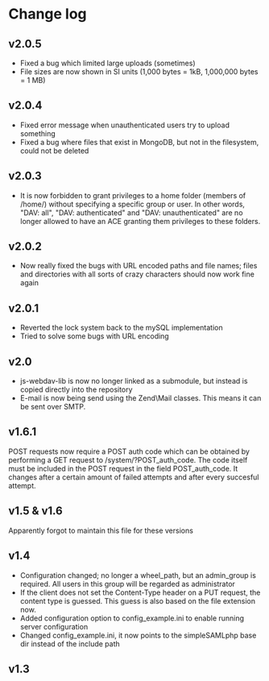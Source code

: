# Change log

## v2.0.5
- Fixed a bug which limited large uploads (sometimes)
- File sizes are now shown in SI units (1,000 bytes = 1kB, 1,000,000 bytes = 1 MB)

## v2.0.4
- Fixed error message when unauthenticated users try to upload something
- Fixed a bug where files that exist in MongoDB, but not in the filesystem, could not be deleted

## v2.0.3
- It is now forbidden to grant privileges to a home folder (members of /home/) without specifying a specific group or user. In other words, "DAV: all", "DAV: authenticated" and "DAV: unauthenticated" are no longer allowed to have an ACE granting them privileges to these folders.

## v2.0.2
- Now really fixed the bugs with URL encoded paths and file names; files and directories with all sorts of crazy characters should now work fine again

## v2.0.1
- Reverted the lock system back to the mySQL implementation
- Tried to solve some bugs with URL encoding

## v2.0
- js-webdav-lib is now no longer linked as a submodule, but instead is copied directly into the repository
- E-mail is now being send using the Zend\Mail classes. This means it can be sent over SMTP.

## v1.6.1
POST requests now require a POST auth code which can be obtained by performing a
GET request to /system/?POST_auth_code. The code itself must be included in the
POST request in the field POST_auth_code. It changes after a certain amount of
failed attempts and after every succesful attempt.

## v1.5 & v1.6
Apparently forgot to maintain this file for these versions

## v1.4
- Configuration changed; no longer a wheel_path, but an admin_group is required. All users in this group will be regarded as administrator
- If the client does not set the Content-Type header on a PUT request, the content type is guessed. This guess is also based on the file extension now.
- Added configuration option to config_example.ini to enable running server configuration
- Changed config_example.ini, it now points to the simpleSAMLphp base dir instead of the include path

## v1.3
